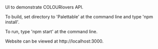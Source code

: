 UI to demonstrate COLOURlovers API.

To build, set directory to 'Palettable' at the command line and type 'npm install'.

To run, type 'npm start' at the command line.

Website can be viewed at http://localhost:3000.

